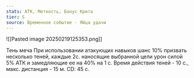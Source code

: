 ```yaml
---
stats: АТК, Меткость, Бонус Крита
tier: S
source: Временное событие - Яйца удачи
---
```

![[Pasted image 20250219125353.png]]

Тень меча
При использовании атакующих навыков шанс 10% призвать несколько теней, каждые 2с. наносящие выбранной цели урон силой 5% АТК и замедляющие ее на 40% на 1 с. Время действия теней - 10 с., макс. дистанция - 15 м. CD: 45 с.